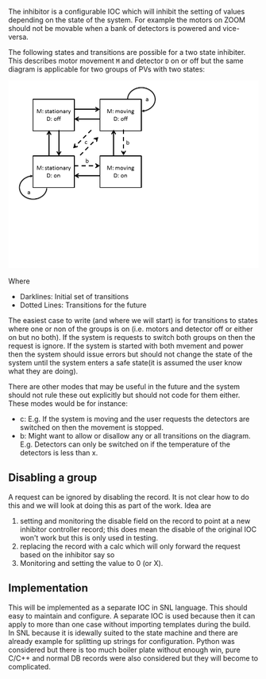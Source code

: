 The inhibitor is a configurable IOC which will inhibit the setting of values depending on the state of the system. For example the motors on ZOOM should not be movable when a bank of detectors is powered and vice-versa.

The following states and transitions are possible for a two state inhibiter. This describes motor movement `M` and detector `D` on or off but the same diagram is applicable for two groups of PVs with two states:

![state diagram](backend_system\inhibitor\state_diagram.gif)

Where
- Darklines: Initial set of transitions
- Dotted Lines: Transitions for the future

The easiest case to write (and where we will start) is for transitions to states where one or non of the groups is on (i.e. motors and detector off or either on but no both). If the system is requests to switch both groups on then the request is ignore. If the system is started with both mvement and power then the system should issue errors but should not change the state of the system until the system enters a safe state(it is assumed the user know what they are doing).

There are other modes that may be useful in the future and the system should not rule these out explicitly but should not code for them either. These modes would be for instance:

   - c: E.g. If the system is moving and the user requests the detectors are switched on then the movement is stopped.
   - b: Might want to allow or disallow any or all transitions on the diagram. E.g. Detectors can only be switched on if the temperature of the detectors is less than x.

## Disabling a group

A request can be ignored by disabling the record. It is not clear how to do this and we will look at doing this as part of the work. Idea are 

1. setting and monitoring the disable field on the record to point at a new inhibitor controller record; this does mean the disable of the original IOC won't work but this is only used in testing.
1. replacing the record with a calc which will only forward the request based on the inhibitor say so
1. Monitoring and setting the value to 0 (or X).

## Implementation

This will be implemented as a separate IOC in SNL language. This should easy to maintain and configure. A separate IOC is used because then it can apply to more than one case without importing templates during the build. In SNL because it is idewally suited to the state machine and there are already example for splitting up strings for configuration. Python was considered but there is too much boiler plate without enough win, pure C/C++ and normal DB records were also considered but they will become to complicated.



